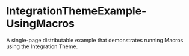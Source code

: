 # IntegrationThemeExample-UsingMacros
A single-page distributable example that demonstrates running Macros using the Integration Theme.
